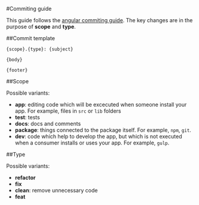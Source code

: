 #Commiting guide

This guide follows the [angular commiting guide](https://github.com/angular/angular.js/blob/master/CONTRIBUTING.md#commit). The key changes are in the purpose of **scope** and **type**.

##Commit template

```
{scope}.{type}: {subject}

{body}

{footer}
```

##Scope

Possible variants:

  - **app**: editing code which will be excecuted when someone install your app. For example, files in `src` or `lib` folders
  - **test**: tests
  - **docs**: docs and comments
  - **package**: things connected to the package itself. For example, `npm`, `git`.
  - **dev**: code which help to develop the app, but which is not executed when a consumer installs or uses your app. For example, `gulp`.

##Type

Possible variants:

  - **refactor**
  - **fix**
  - **clean**: remove unnecessary code
  - **feat**
